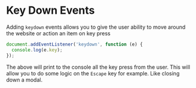 # Key Down Events

Adding `keydown` events allows you to give the user ability to move around the website or action an item on key press

```js
document.addEventListener('keydown', function (e) {
  console.log(e.key);
});
```

The above will print to the console all the key press from the user. This will allow you to do some logic on the `Escape` key for example. Like closing down a modal.
